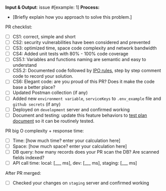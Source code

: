 
**Input & Output**: issue #[example: 1]
**Process:**
- [Briefly explain how you approach to solve this problem.]

PR checklist:

- [ ] CS1: correct, simple and short
- [ ] CS2: security vulnerabilities have been considered and prevented
- [ ] CS3: optimized time, space code complexity and network bandwidth
- [ ] CS4: Added unit tests with 80% - 100% code coverage
- [ ] CS5.1: Variables and functions naming are semantic and easy to understand
- [ ] CS5.2: Documented code followed by [IPO rules](https://www.sesvtutorial.com/setting-up-your-study-environment-and-mentality/#input---process---output-ipo), step by step comment code to record your solution.
- [ ] CS6: Elegant code: are you proud of this PR? Does it make the code base a better place?
- [ ] Updated Postman collection (if any)
- [ ] Added new `environment variable`, `serviceKeys` to `.env_example` file and `github secrets` (if any)
- [ ] Deployed on `development` server and confirmed working
- [ ] Document and testing: update this feature behaviors to [test plan document](https://docs.google.com/spreadsheets/d/1X51rSer3rUwyksM3Ap95BClshP0y6_SjwvyhhTcPpZk) so it can be routinely tested.

PR big O complexity + response time:

- [ ] Time: [how much time? enter your calculation here]
- [ ] Space: [how much space? enter your calculation here]
- [ ] DB query: how many records does your PR scan the DB? Are scanned fields indexed?
- [ ] API call time: local: [___ ms], dev: [___ ms], staging: [___ ms]

After PR merged:

- [ ] Checked your changes on `staging` server and confirmed working

